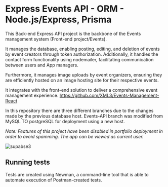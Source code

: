 # Express Events API - ORM - Node.js/Express, Prisma

This Back-end Express API project is the backbone of the Events management system (Front-end project/Events). 

It manages the database, enabling posting, editing, and deletion of events by event creators through token authorization.  Additionally, it handles the contact form functionality using nodemailer, facilitating communication between users and App managers. 

Furthermore, it manages image uploads by event organizers, ensuring they are efficiently hosted on an image hosting site for their respective events.  

It integrates with the front-end solution to deliver a comprehensive event management experience.
https://github.com/XML3/Events-Management-React

In this repository there are three different branches due to the changes made by the previous database host.  Events-API branch was modified from MySQL TO postgreSQL for deployment using a new host.


*Note: Features of this project have been disabled in portfolio deployment in order to avoid spamming.  The app can be viewed as current user.*


![supabse3](https://github.com/user-attachments/assets/b99b4094-95d7-4308-a463-77059723aeab)



## Running tests
Tests are created using Newman, a command-line tool that is able to automate execution of Postman-created tests.
